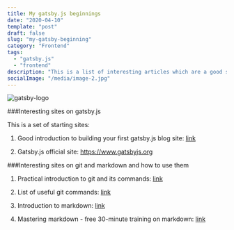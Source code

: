 ```yaml
---
title: My gatsby.js beginnings
date: "2020-04-10"
template: "post"
draft: false
slug: "my-gatsby-beginning"
category: "Frontend"
tags:
  - "gatsby.js"
  - "frontend"
description: "This is a list of interesting articles which are a good starting point in gatsby.js area"
socialImage: "/media/image-2.jpg"
---
```


![gatsby-logo](/media/gatsby-logo.jpg)

###Interesting sites on gatsby.js

This is a set of starting sites:
1. Good introduction to building your first gatsby.js blog site: [link](https://medium.com/swlh/how-to-build-a-jamstack-blog-site-with-gatsby-js-lumin-and-netlify-2562eb1eeb38)

2. Gatsby.js official site: https://www.gatsbyjs.org

###Interesting sites on git and markdown and how to use them

1. Practical introduction to git and its commands: [link](https://product.hubspot.com/blog/git-and-github-tutorial-for-beginners)

2. List of useful git commands: [link](https://github.com/joshnh/Git-Commands)

3. Introduction to markdown: [link](https://daringfireball.net/projects/markdown/)

4. Mastering markdown - free 30-minute training on markdown: [link](https://courses.wesbos.com/account/access/5c9e866585f96c03c1e3cb7c/view/195944387)

